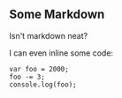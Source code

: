 Some Markdown
----

Isn't markdown neat?

I can even inline some code:
```
var foo = 2000;
foo -= 3;
console.log(foo);
```
